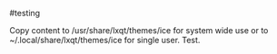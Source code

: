 #testing

Copy content to /usr/share/lxqt/themes/ice for system wide use or to ~/.local/share/lxqt/themes/ice for single user.
Test. 

